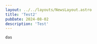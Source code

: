 ```yaml
---
layout: ../../layouts/NewsLayout.astro
title: 'Test2'
pubDate: 2024-08-02
description: 'Test'
---
```


`das`